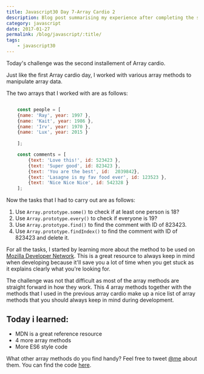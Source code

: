 ```yaml
--- 
title: Javascript30 Day 7-Array Cardio 2
description: Blog post summarising my experience after completing the seventh day of 30 days of Javascript challenges
category: javascript
date: 2017-01-27
permalink: /blog/javascript/:title/
tags: 
    - javascript30
---
```


Today's challenge was the second installement of Array cardio.

Just like the first Array cardio day, I worked with various array methods to manipulate array data.
<!--more-->

The two arrays that I worked with are as follows:

```javascript

    const people = [
    {name: 'Ray', year: 1997 },
    {name: 'Kait', year: 1986 },
    {name: 'Irv', year: 1970 },
    {name: 'Lux', year: 2015 }
    
    ];

    const comments = [
        {text: 'Love this!', id: 523423 },
        {text: 'Super good', id: 823423 },
        {text: 'You are the best', id:  2039842},
        {text: 'Lasagne is my fav food ever', id: 123523 },
        {text: 'Nice Nice Nice', id: 542328 }
    ];

```
Now the tasks that I had to carry out are as follows: 

1. Use ``` Array.prototype.some() ``` to check if at least one person is 18?
2. Use ``` Array.prototype.every() ``` to check if everyone is 19?
3. Use ``` Array.prototype.find() ``` to find the comment with ID of 823423.
4. Use ``` Array.prototype.findIndex() ``` to find the comment with ID of 823423 and delete it.

For all the tasks, I started by learning more about the method to be used on [Mozilla Developer Network](https://developer.mozilla.org/en-US/). 
This is a great resource to always keep in mind when developing because it'll save you a lot of time when you get stuck as it explains clearly what
you're looking for. 

The challenge was not that difficult as most of the array methods are straight forward in how they work. This 4 array methods together with the 
methods that I used in the previous array cardio make up a nice list of array methods that you should always keep in mind during development.

<h2>Today i learned:</h2>

- MDN is a great reference resource
- 4 more array methods
- More ES6 style code


What other array methods do you find handy? Feel free to tweet <a href="https://twitter.com/{{site.twitter_username}}" target="_blank" title="Twitter">@me</a> about them.
You can find the code <a href="https://github.com/Rayhatron/Exploring-Javascript/tree/master/07%20-%20Array%20cardio%202" target="_blank" title="Github repo">here</a>.

